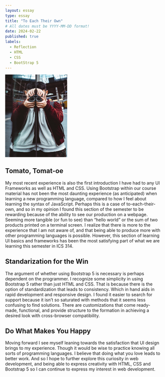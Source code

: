 ```yaml
---
layout: essay
type: essay
title: "To Each Their Own"
# All dates must be YYYY-MM-DD format!
date: 2024-02-22
published: true
labels:
  - Reflection
  - HTML
  - CSS
  - BootStrap 5
---
```


<div class="text-center p-4">
  <img width="200px" 
       src="../img/mirror-image.jpeg"
       class="img-thumbnail" >
</div>

 ## Tomato, Tomat-oe

My most recent experience is also the first introduction I have had to any UI Frameworks as well as HTML and CSS. Using Bootstrap within our course material has not been the most daunting experience (as anticipated) when learning a new programming language, compared to how I feel about learning the syntax of JavaScript. Perhaps this is a case of to-each-their-own, and so in my opinion I found this section of the semester to be rewarding because of the ability to see our production on a webpage. Seeming more tangible (or fun to see) than “hello world” or the sum of two products printed on a terminal screen. I realize that there is more to the experience that I am not aware of, and that being able to produce more with other programming languages is possible. However, this section of learning UI basics and frameworks has been the most satisfying part of what we are learning this semester in ICS 314.

## Standarization for the Win

The argument of whether using Bootstrap 5 is necessary is perhaps dependent on the programmer. I recognize some simplicity in using Bootstrap 5 rather than just HTML and CSS. That is because there is the option of standardization that leads to consistency. Which in hand aids in rapid development and responsive design. I found it easier to search for support because it isn’t so saturated with methods that it seems less confusing to find solutions. There are customizations that come ready-made, functional, and provide structure to the formation in achieving a desired look with cross-browser compatibility.

## Do What Makes You Happy

Moving forward I see myself leaning towards the satisfaction that UI design brings to my experience. Though it would be wise to practice knowing all sorts of programming languages. I believe that doing what you love leads to better work. And so I hope to further explore this curiosity in web development, and being able to express creativity with HTML, CSS and Bootstrap 5 so I can continue to express my interest in web development.


